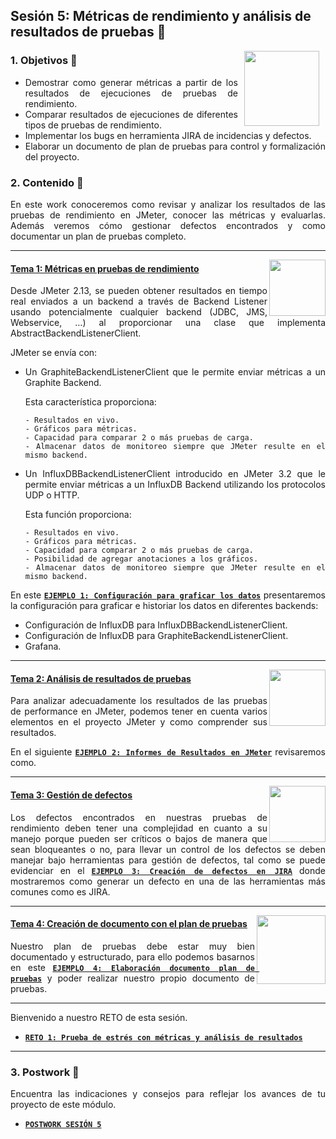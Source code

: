 ## Sesión 5: Métricas de rendimiento y análisis de resultados de pruebas 🤖

<img src="../images/android-kotlin.png" align="right" height="120" hspace="10">
<div style="text-align: justify;">

### 1. Objetivos :dart: 

- Demostrar como generar métricas a partir de los resultados de ejecuciones de pruebas de rendimiento.
- Comparar resultados de ejecuciones de diferentes tipos de pruebas de rendimiento.
- Implementar los bugs en herramienta JIRA de incidencias y defectos.
- Elaborar un documento de plan de pruebas para control y formalización del proyecto.

  
### 2. Contenido :blue_book:
En este work conoceremos como revisar y analizar los resultados de las pruebas de rendimiento en JMeter, conocer las métricas y evaluarlas. Además veremos cómo gestionar defectos encontrados y como documentar un plan de pruebas completo.

---

<img src="images/tools.png" align="right" height="90"> 

#### <ins>Tema 1: Métricas en pruebas de rendimiento</ins>

Desde JMeter 2.13, se pueden obtener resultados en tiempo real enviados a un backend a través de Backend Listener usando potencialmente cualquier backend (JDBC, JMS, Webservice, …) al proporcionar una clase que implementa AbstractBackendListenerClient.

  JMeter se envía con:

* Un GraphiteBackendListenerClient que le permite enviar métricas a un Graphite Backend.
  
    Esta característica proporciona:
  
      - Resultados en vivo.
      - Gráficos para métricas.
      - Capacidad para comparar 2 o más pruebas de carga.
      - Almacenar datos de monitoreo siempre que JMeter resulte en el mismo backend.
* Un InfluxDBBackendListenerClient introducido en JMeter 3.2 que le permite enviar métricas a un InfluxDB Backend utilizando los protocolos UDP o HTTP. 
  
  Esta función proporciona:

      - Resultados en vivo.
      - Gráficos para métricas.
      - Capacidad para comparar 2 o más pruebas de carga.
      - Posibilidad de agregar anotaciones a los gráficos.
      - Almacenar datos de monitoreo siempre que JMeter resulte en el mismo backend.
  
En este [**`EJEMPLO 1: Configuración para graficar los datos`**](./Ejemplo-01) presentaremos la configuración para graficar e historiar los datos en diferentes backends:

  - Configuración de InfluxDB para InfluxDBBackendListenerClient.
  - Configuración de InfluxDB para GraphiteBackendListenerClient.
  - Grafana.

---

<img src="images/structure.png" align="right" height="90"> 

#### <ins>Tema 2: Análisis de resultados de pruebas</ins>

Para analizar adecuadamente los resultados de las pruebas de performance en JMeter, podemos tener en cuenta varios elementos en el proyecto JMeter y como comprender sus resultados. 
  
En el siguiente [**`EJEMPLO 2: Informes de Resultados en JMeter`**](./Ejemplo-02) revisaremos como.

---

<img src="images/emulator.jpg" align="right" height="90"> 

#### <ins>Tema 3: Gestión de defectos</ins>

Los defectos encontrados en nuestras pruebas de rendimiento deben tener una complejidad en cuanto a su manejo porque pueden ser críticos o bajos de manera que sean bloqueantes o no, para llevar un control de los defectos se deben manejar bajo herramientas para gestión de defectos, tal como se puede evidenciar en el  [**`EJEMPLO 3: Creación de defectos en JIRA`**](./Ejemplo-03) donde mostraremos como generar un defecto en una de las herramientas más comunes como es JIRA. 
    
---

<img src="images/chaomi.png" align="right" height="110"> 

#### <ins>Tema 4: Creación de documento con el plan de pruebas</ins>

Nuestro plan de pruebas debe estar muy bien documentado y estructurado, para ello podemos basarnos en este [**`EJEMPLO 4: Elaboración documento plan de pruebas`**](./Ejemplo-04) y poder realizar nuestro propio documento de pruebas. 
   
---

 Bienvenido a nuestro RETO de esta sesión.
  
  - [**`RETO 1: Prueba de estrés con métricas y análisis de resultados`**](./Reto-01)
  
 --- 
  
### 3. Postwork :memo:

Encuentra las indicaciones y consejos para reflejar los avances de tu proyecto de este módulo.

- [**`POSTWORK SESIÓN 5`**](./Postwork/)

<br/>


</div>

